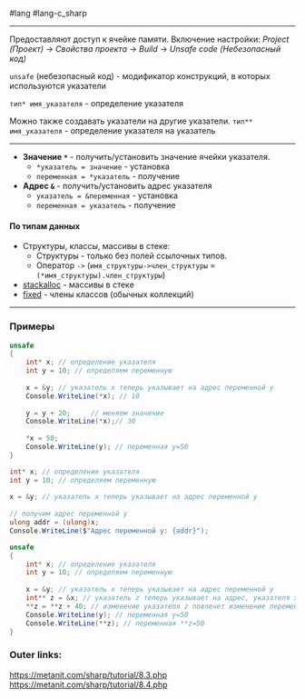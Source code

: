 #lang #lang-c_sharp 

---
Предоставляют доступ к ячейке памяти.
Включение настройки: *Project (Проект)* -> *Свойства проекта* -> *Build* -> *Unsafe code (Небезопасный код)*

`unsafe` (небезопасный код) - модификатор конструкций, в которых используются указатели

`тип* имя_указателя` - определение указателя

Можно также создавать указатели на другие указатели.
`тип** имя_указателя` - определение указателя на указатель

---
- **Значение `*`** - получить/установить значение ячейки указателя.
	- `*указатель = значение` - установка
	- `переменная = *указатель` - получение
- **Адрес `&`** - получить/установить адрес указателя
	- `указатель = &переменная` - установка
	- `переменная = указатель` - получение

#### По типам данных
- Структуры, классы, массивы в стеке: 
	- Структуры - только без полей ссылочных типов.
	- Оператор `->` (`имя_структуры->член_структуры` = `(*имя_структуры).член_структуры`)
- [stackalloc](1.%20Lang/C-sharp/GC/stackalloc.md) - массивы в стеке
- [fixed](1.%20Lang/C-sharp/GC/fixed.md) - члены классов (обычных коллекций)
---
### Примеры

```csharp
unsafe
{
    int* x; // определение указателя
    int y = 10; // определяем переменную
 
    x = &y; // указатель x теперь указывает на адрес переменной y
    Console.WriteLine(*x); // 10
 
    y = y + 20;     // меняем значение
    Console.WriteLine(*x);// 30
 
    *x = 50;
    Console.WriteLine(y); // переменная y=50
}
```

```csharp
int* x; // определение указателя
int y = 10; // определяем переменную
 
x = &y; // указатель x теперь указывает на адрес переменной y
 
// получим адрес переменной y
ulong addr = (ulong)x;
Console.WriteLine($"Адрес переменной y: {addr}");
```

```csharp
unsafe
{
    int* x; // определение указателя
    int y = 10; // определяем переменную
 
    x = &y; // указатель x теперь указывает на адрес переменной y
    int** z = &x; // указатель z теперь указывает на адрес, указателя x
    **z = **z + 40; // изменение указателя z повлечет изменение переменной y
    Console.WriteLine(y); // переменная y=50
    Console.WriteLine(**z); // переменная **z=50
}
```

### Outer links:
https://metanit.com/sharp/tutorial/8.3.php
https://metanit.com/sharp/tutorial/8.4.php